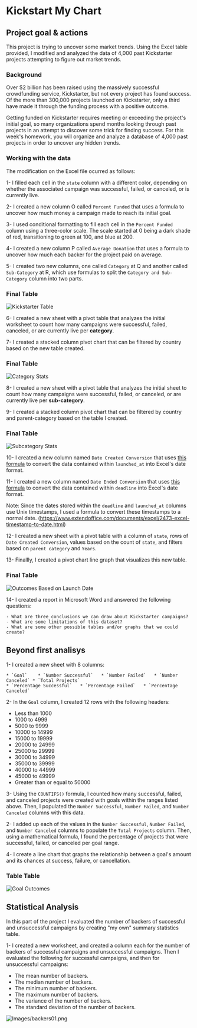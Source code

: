 # Kickstart My Chart

## Project goal & actions

This project is trying to uncover some market trends. Using the Excel table provided, I modified and analyzed the data of 4,000 past Kickstarter projects attempting to figure out market trends.

### Background

Over $2 billion has been raised using the massively successful crowdfunding service, Kickstarter, but not every project has found success. Of the more than 300,000 projects launched on Kickstarter, only a third have made it through the funding process with a positive outcome.

Getting funded on Kickstarter requires meeting or exceeding the project's initial goal, so many organizations spend months looking through past projects in an attempt to discover some trick for finding success. For this week's homework, you will organize and analyze a database of 4,000 past projects in order to uncover any hidden trends.

### Working with the data

The modification on the Excel file ocurred as follows:

1- I filled each cell in the `state` column with a different color, depending on whether the associated campaign was successful, failed, or canceled, or is currently live.

2- I created a new column O called `Percent Funded` that uses a formula to uncover how much money a campaign made to reach its initial goal.

3- I used conditional formatting to fill each cell in the `Percent Funded` column using a three-color scale. The scale started at 0 being a dark shade of red, transitioning to green at 100, and blue at 200.

4- I created a new column P called `Average Donation` that uses a formula to uncover how much each backer for the project paid on average.

5- I created two new columns, one called `Category` at Q and another called `Sub-Category` at R, which use formulas to split the `Category and Sub-Category` column into two parts.

### Final Table
![Kickstarter Table](Images/FullTable.PNG)


6- I created a new sheet with a pivot table that analyzes the initial worksheet to count how many campaigns were successful, failed, canceled, or are currently live per **category**.

7- I created a stacked column pivot chart that can be filtered by country based on the new table created.

### Final Table
  ![Category Stats](Images/CategoryStats.PNG)

8- I created a new sheet with a pivot table that analyzes the initial sheet to count how many campaigns were successful, failed, or canceled, or are currently live per **sub-category**.

9- I created a stacked column pivot chart that can be filtered by country and parent-category based on the table I created.

### Final Table
  ![Subcategory Stats](Images/SubcategoryStats.PNG)


10- I created a new column named `Date Created Conversion` that uses [this formula](https://www.extendoffice.com/documents/excel/2473-excel-timestamp-to-date.html) to convert the data contained within `launched_at` into Excel's date format.

11- I created a new column named `Date Ended Conversion` that uses [this formula](https://www.extendoffice.com/documents/excel/2473-excel-timestamp-to-date.html) to convert the data contained within `deadline` into Excel's date format.

Note: Since the dates stored within the `deadline` and `launched_at` columns use Unix timestamps, I used a formula to convert these timestamps to a normal date. (https://www.extendoffice.com/documents/excel/2473-excel-timestamp-to-date.html)

12- I created a new sheet with a pivot table with a column of `state`, rows of `Date Created Conversion`, values based on the count of `state`, and filters based on `parent category` and `Years`.

13- Finallly, I created a pivot chart line graph that visualizes this new table.

### Final Table
   ![Outcomes Based on Launch Date](Images/LaunchDateOutcomes.PNG)

14- I created a report in Microsoft Word and answered the following questions:

	- What are three conclusions we can draw about Kickstarter campaigns?
	- What are some limitations of this dataset?
	- What are some other possible tables and/or graphs that we could create?

## Beyond first analisys

1- I created a new sheet with 8 columns:

  	* `Goal`	* `Number Successful`	* `Number Failed`	* `Number Canceled`	* `Total Projects`
  	* `Percentage Successful`	* `Percentage Failed`	* `Percentage Canceled`

2- In the `Goal` column, I created 12 rows with the following headers:

  * Less than 1000
  * 1000 to 4999
  * 5000 to 9999
  * 10000 to 14999
  * 15000 to 19999
  * 20000 to 24999
  * 25000 to 29999
  * 30000 to 34999
  * 35000 to 39999
  * 40000 to 44999
  * 45000 to 49999
  * Greater than or equal to 50000

3- Using the `COUNTIFS()` formula, I counted how many successful, failed, and canceled projects were created with goals within the ranges listed above. Then, I populated the `Number Successful`, `Number Failed`, and `Number Canceled` columns with this data.

2- I added up each of the values in the `Number Successful`, `Number Failed`, and `Number Canceled` columns to populate the `Total Projects` column. Then, using a mathematical formula, I found the percentage of projects that were successful, failed, or canceled per goal range.

4- I create a line chart that graphs the relationship between a goal's amount and its chances at success, failure, or cancellation.

### Table Table  
![Goal Outcomes](Images/GoalOutcomes.PNG)


## Statistical Analysis

In this part of the project I evaluated the number of backers of successful and unsuccessful campaigns by creating "my own" summary statistics table.

1- I created a new worksheet, and created a column each for the number of backers of successful campaigns and unsuccessful campaigns. Then I evaluated the following for successful campaigns, and then for unsuccessful campaigns:

  * The mean number of backers.
  * The median number of backers.
  * The minimum number of backers.
  * The maximum number of backers.
  * The variance of the number of backers.
  * The standard deviation of the number of backers.

![Images/backers01.png](Images/backers01.PNG)
